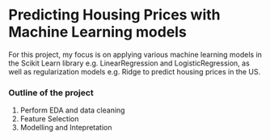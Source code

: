 # Predicting Housing Prices with Machine Learning models
For this project, my focus is on applying various machine learning models in the Scikit Learn library e.g. LinearRegression and LogisticRegression, as well as regularization models e.g. Ridge to predict housing prices in the US.

### Outline of the project
1. Perform EDA and data cleaning
2. Feature Selection
3. Modelling and Intepretation
